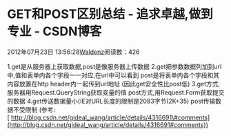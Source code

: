 
# GET和POST区别总结 - 追求卓越,做到专业 - CSDN博客


2012年07月23日 13:56:28[Waldenz](https://me.csdn.net/enter89)阅读数：426


1.get是从服务器上获取数据,post是像服务器上传数据
2.get把参数数据列加到url中,值和表单内各个字段一一对应,在url中可以看到
post是将表单内各个字段和其内容放置在http header内一起传到url地址
(因此get安全性比post低)
3.get方式,服务器用Request.QueryString获取变量的值
post方式,用Request.Form获取提交的数据
4.get传送数据量小(IE对URL长度的限制是2083字节(2K+35)
post传输数据不受限制
(参考:[ http://blog.csdn.net/gideal_wang/article/details/4316691\#comments](http://blog.csdn.net/gideal_wang/article/details/4316691#comments))


